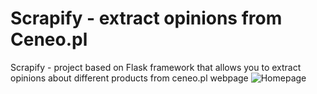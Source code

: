 # Scrapify - extract opinions from Ceneo.pl

Scrapify - project based on Flask framework that allows you to extract opinions about different products from ceneo.pl webpage
![Homepage](https://drive.google.com/file/d/1LIWfXsPjOmAX9GY-CHisXW1_-Ge6fsg0/view?usp=sharing)
